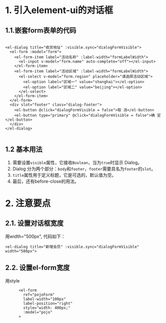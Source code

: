 # 1. 引入element-ui的对话框

## 1.1.嵌套form表单的代码

```

<el-dialog title="收货地址" :visible.sync="dialogFormVisible">
  <el-form :model="form">
    <el-form-item label="活动名称" :label-width="formLabelWidth">
      <el-input v-model="form.name" auto-complete="off"></el-input>
    </el-form-item>
    <el-form-item label="活动区域" :label-width="formLabelWidth">
      <el-select v-model="form.region" placeholder="请选择活动区域">
        <el-option label="区域一" value="shanghai"></el-option>
        <el-option label="区域二" value="beijing"></el-option>
      </el-select>
    </el-form-item>
  </el-form>
  <div slot="footer" class="dialog-footer">
    <el-button @click="dialogFormVisible = false">取 消</el-button>
    <el-button type="primary" @click="dialogFormVisible = false">确 定</el-button>
  </div>
</el-dialog>


```

## 1.2 基本用法

1. 需要设置`visible`属性，它接收`Boolean`，当为`true`时显示 Dialog。
2. Dialog 分为两个部分：`body`和`footer`，`footer`需要具名为`footer`的`slot`。
3. `title`属性用于定义标题，它是可选的，默认值为空。
4. 最后，还有before-close的用法。 

 

# 2. 注意要点

## 2.1. 设置对话框宽度

用width="500px", 代码如下：

```
<el-dialog title="新增会员" :visible.sync="dialogFormVisible" width="500px">
```

## 2.2. 设置el-form宽度

用style

```
      <el-form
        ref="pojoForm"
        label-width="100px"
        label-position="right"
        style="width: 400px;"
        :model="pojo"
      >
```

